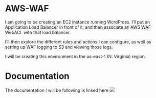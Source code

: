 # AWS-WAF
I am going to be creating an EC2 instance running WordPress. I’ll put an Application Load Balancer in front of it, and then associate an AWS WAF WebACL with that load balancer.

I’ll then explore the different rules and actions I can configure, as well as setting up WAF logging to S3 and viewing those logs.

I will be creating this environment in the us-east-1 (N. Virginia) region.
# Documentation
The documentation I will be following is linked here ![](https://github.com/acantril/learn-cantrill-io-labs/tree/master/aws-waf)
